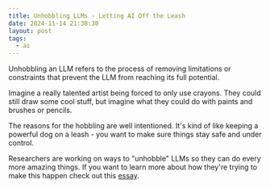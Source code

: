 ```yaml
---
title: Unhobbling LLMs - Letting AI Off the Leash
date: 2024-11-14 21:38:30
layout: post
tags:
  - ai
---
```


Unhobbling an LLM refers to the process of removing limitations or constraints that prevent the LLM from reaching its full potential.

Imagine a really talented artist being forced to only use crayons. They could still draw some cool stuff, but imagine what they could do with paints and brushes or pencils.

The reasons for the hobbling are well intentioned. It's kind of like keeping a powerful dog on a leash - you want to make sure things stay safe and under control.

Researchers are working on ways to "unhobble" LLMs so they can do every more amazing things. If you want to learn more about how they're trying to make this happen check out this [essay](https://situational-awareness.ai/from-gpt-4-to-agi/#Unhobbling).

